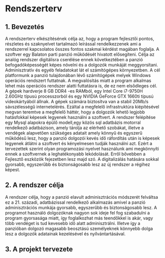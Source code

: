 # Rendszerterv

## 1. Bevezetés
A rendszerterv elkészítésének célja az, hogy a program fejlesztői pontos, részletes és szaknyelvet tartalmazó leírással 
rendelkezzenek ami a rendszerrel kapcsolatos összes fontos szakmai kérdést magában foglalja. 
A szoftver egy Balaton parti panzió működését hivatott elősegíteni. Célja az analóg rendszer digitálisra cserélése 
ennek következtében a panzió befogadóképességét képes növelni és a dolgozók munkáját meggyorsítani. Adminisztratív és 
egyéb feladatokat lát el számítógépes környezetben. A cél platformunk a panzió tulajdonában lévő számítógépek melyek 
Windows operációs rendszert futtatnak. A megvalósítás miatt a program alkalmas lehet más operációs rendszer alatti 
futtatásra is, de ez nem elsődleges cél. A gépek hardverje 8 GB DDR4 -es RAMból, egy Intel Core i7-9750H 2.60GHz 
típusú processzorból és egy NVIDIA GeForce GTX 1660ti típusú videokártyából állnak. A gépek számára biztosítva van a 
stabil 20Mb/s sávszélességű internetelérés. Ezáltal a megfelelő infrastruktúra kiépítésével megvan teremtve a 
megfelelő háttér, hogy a dolgozók lehető legjobb hatásfokkal képesek legyenek használni a szoftvert. 
A rendszer felépítése egy Mysql alapokra épülő modell,egy közös sql adatbázis motorral rendelkező adatbázison, 
amely tárolja az elérhető szobákat, illetve a vendégek alapvetően szükséges adatait amely könnyű és egyszerű működésű 
lesz, hogy a panzió dolgozói kevés idő ráfordítás után is képesek legyenek átlátni a szoftvert és kényelmesen tudják 
használni azt. Ezért a tervezettek szerint olyan programozási nyelvet használunk ami megkönnyíti ennek a szoftvernek a 
leghatékonyabb lekódolását. Erről bővebben a Fejlesztő eszközök fejezetben lesz majd szó. A digitalizálás hatására 
sokkal gyorsabb, egyszerűbb és biztonságosabb lesz az új rendszer a régihez képest.

## 2. A rendszer célja
A rendszer célja, hogy a panzió elavult adminisztrációs módszerét felváltsa ez a 21. századi, adatbázissal 
rendelkező alkalmazás amivel a panzió adminisztrációs munkája gyorsabb, egyszerűbb és biztonságosabb lesz. 
A programot használó dolgozóknak nagyon sok ideje fel fog szabadulni a program gyorsasága miatt, így foglalkozhat 
más teendőkkel is akár, vagy több vendéget is tud kevesebb idő alatt adminisztrálni. Illetve így a panzióban dolgozó
magasabb beosztású személyeknek könnyebb dolga lesz a dolgozók adatainak kezelésével és nyílvántartásával.

## 3. A projekt tervezete
